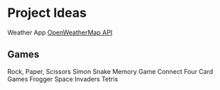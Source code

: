 # Project Ideas

Weather App
[OpenWeatherMap API](https://openweathermap.org/api)

## Games
Rock, Paper, Scissors
Simon
Snake
Memory Game
Connect Four
Card Games
Frogger
Space Invaders
Tetris
